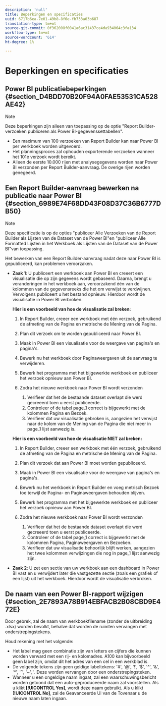 ```yaml
---
description: 'null'
title: Beperkingen en specificaties
uuid: 6717b6ea-7e01-49b8-8f6e-fb733a03b687
translation-type: tm+mt
source-git-commit: 0f362008f0041a6ac31437ce4da934064c3fa134
workflow-type: tm+mt
source-wordcount: '614'
ht-degree: 1%

---
```



# Beperkingen en specificaties

## Power BI publicatiebeperkingen {#section_D4BDD70B20F94A0FAE53531CA528AE42}

>[!NOTE]
>
>Deze beperkingen zijn alleen van toepassing op de optie &quot;Report Builder-verzoeken publiceren als Power BI-gegevenssettabellen&quot;.

* Een maximum van 100 verzoeken van Report Builder kan naar Power BI per werkboek worden uitgevoerd.
* Het planningsproces zal ophouden exporterende verzoeken wanneer het 101e verzoek wordt bereikt.
* Alleen de eerste 10.000 rijen met analysegegevens worden naar Power BI verzonden per Report Builder-aanvraag. De overige rijen worden genegeerd.

## Een Report Builder-aanvraag bewerken na publicatie naar Power BI {#section_6989E74F68DD43F08D37C36B6777DB50}

>[!NOTE]
>
>Deze specificatie is op de opties &quot;publiceer Alle Verzoeken van de Report Builder als Lijsten van de Dataset van de Power BI&quot;en &quot;publiceer Alle Formatted Lijsten in het Werkboek als Lijsten van de Dataset van de Power BI&quot;van toepassing.

Het bewerken van een Report Builder-aanvraag nadat deze naar Power BI is gepubliceerd, kan problemen veroorzaken.

* **Zaak 1**: U publiceert een werkboek aan Power BI en creeert een visualisatie die op zijn gegevens wordt gebaseerd. Daarna, brengt u veranderingen in het werkboek aan, veroorzakend één van de kolommen van de gegevensreeks die het om verwijst te verdwijnen. Vervolgens publiceert u het bestand opnieuw. Hierdoor wordt de visualisatie in Power BI verbroken.

   **Hier is een voorbeeld van hoe de visualisatie zal breken:**

   1. In Report Builder, creeer een werkboek met één verzoek, gebruikend de afmeting van de Pagina en metrische de Mening van de Pagina.
   2. Plan dit verzoek om te worden gepubliceerd naar Power BI.
   3. Maak in Power BI een visualisatie voor de weergave van pagina&#39;s en pagina&#39;s.
   4. Bewerk nu het werkboek door Paginaweergaven uit de aanvraag te verwijderen.
   5. Bewerk het programma met het bijgewerkte werkboek en publiceer het verzoek opnieuw aan Power BI.
   6. Zodra het nieuwe werkboek naar Power BI wordt verzonden

      1. Verifieer dat het de bestaande dataset overlapt die werd gecreeerd toen u eerst publiceerde.
      2. Controleer of de tabel page_1 correct is bijgewerkt met de kolommen Pagina en Bezoek.
      3. Verifieer dat uw visualisatie gebroken is, aangezien het verwijst naar de kolom van de Mening van de Pagina die niet meer in page_1 lijst aanwezig is.

   **Hier is een voorbeeld van hoe de visualisatie NIET zal breken:**

   1. In Report Builder, creeer een werkboek met één verzoek, gebruikend de afmeting van de Pagina en metrische de Mening van de Pagina.
   2. Plan dit verzoek dat aan Power BI moet worden gepubliceerd.
   3. Maak in Power BI een visualisatie voor de weergave van pagina&#39;s en pagina&#39;s.
   4. Bewerk nu het werkboek in Report Builder en voeg metrisch Bezoek toe terwijl de Pagina- en Paginaweergaven behouden blijven.
   5. Bewerk het programma met het bijgewerkte werkboek en publiceer het verzoek opnieuw aan Power BI.
   6. Zodra het nieuwe werkboek naar Power BI wordt verzonden

      1. Verifieer dat het de bestaande dataset overlapt die werd gecreeerd toen u eerst publiceerde.
      2. Controleer of de tabel page_1 correct is bijgewerkt met de kolommen Pagina, Paginaweergaven en Bezoeken.
      3. Verifieer dat uw visualisatie behoorlijk blijft werken, aangezien het twee kolommen verwijzingen die nog in page_1 lijst aanwezig zijn.


* **Zaak 2**: U zet een sectie van uw werkboek aan een dashboard in Power BI vast en u verwijdert later die vastgezette sectie (zoals een grafiek of een lijst) uit het werkboek. Hierdoor wordt de visualisatie verbroken.

## De naam van een Power BI-rapport wijzigen {#section_2E7893A78B914EBFACB2B08CBD9E472E}

Door gebrek, zal de naam van werkboekfilename (zonder de uitbreiding .xlsx) worden bevolkt, behalve dat worden de ruimten vervangen met onderstrepingstekens.

Houd rekening met het volgende:

* Het label mag geen combinatie zijn van letters en cijfers die kunnen worden verward met een rij- en kolomadres. A100 kan bijvoorbeeld geen label zijn, omdat dit het adres van een cel in een werkblad is.
* De volgende tekens zijn geen geldige labeltekens: &#39;#&#39;, &#39;@&#39;, &#39;!&#39;, &#39;$&#39;, &#39;^&#39;, &#39;&amp;&#39;, &#39;*&#39;, &#39;`&#39;, &#39;~&#39;, &#39;. Deze worden vervangen door een onderstrepingsteken.
* Wanneer u een ongeldige naam ingaat, zal een waarschuwingsbericht worden getoond dat een auto-geproduceerde naam zal voorstellen. Als u klikt **[!UICONTROL Yes]**, wordt deze naam gebruikt. Als u klikt **[!UICONTROL No]**, zal de Geavanceerde UI van de Tovenaar u de nieuwe naam laten ingaan.

